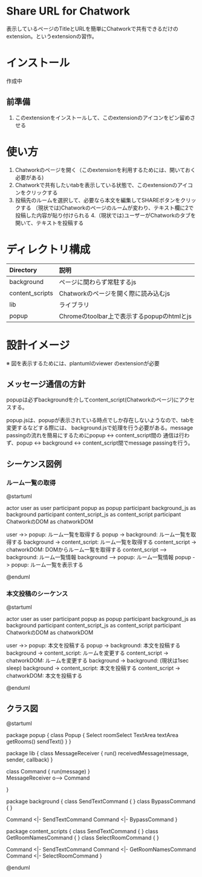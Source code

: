 # Share URL for Chatwork

表示しているページのTitleとURLを簡単にChatworkで共有できるだけのextension。というextensionの習作。

# インストール

作成中

## 前準備
1. このextensionをインストールして、このextensionのアイコンをピン留めさせる

# 使い方

1. Chatworkのページを開く（このextensionを利用するためには、開いておく必要がある)
2. Chatworkで共有したいtabを表示している状態で、このextensionのアイコンをクリックする
3. 投稿先のルームを選択して、必要なら本文を編集してSHAREボタンをクリックする
  （現状では)Chatworkのページのルームが変わり、テキスト欄に2で投稿した内容が貼り付けられる
4.（現状では)ユーザーがChatworkのタブを開いて、テキストを投稿する

# ディレクトリ構成

|Directory|説明|
|:--------|:---|
|background|ページに関わらず常駐するjs|
|content_scripts|Chatworkのページを開く際に読み込むjs|
|lib|ライブラリ|
|popup|Chromeのtoolbar上で表示するpopupのhtmlとjs|

# 設計イメージ

※ 図を表示するためには、plantumlのviewer のextensionが必要

## メッセージ通信の方針

popupは必ずbackgroundを介してcontent_script(Chatworkのページ)にアクセスする。

popup.jsは、popupが表示されている時点でしか存在しないようなので、tabを変更するなどする際には、
background.jsで処理を行う必要がある。message passingの流れを簡易にするためにpopup <-> content_script間の
通信は行わず、popup <-> background <-> content_script間でmessage passingを行う。

## シーケンス図例

### ルーム一覧の取得

@startuml

actor user as user
participant popup as popup
participant background_js as background
participant content_script_js as content_script
participant ChatworkのDOM as chatworkDOM

user ->> popup: ルーム一覧を取得する
popup -> background: ルーム一覧を取得する
background -> content_script: ルーム一覧を取得する
content_script -> chatworkDOM: DOMからルーム一覧を取得する
content_script --> background: ルーム一覧情報
background --> popup: ルーム一覧情報
popup -> popup: ルーム一覧を表示する

@enduml

### 本文投稿のシーケンス

@startuml

actor user as user
participant popup as popup
participant background_js as background
participant content_script_js as content_script
participant ChatworkのDOM as chatworkDOM

user ->> popup: 本文を投稿する
popup -> background: 本文を投稿する
background -> content_script: ルームを変更する
content_script -> chatworkDOM: ルームを変更する
background -> background: (現状は1sec sleep)
background -> content_script: 本文を投稿する
content_script -> chatworkDOM: 本文を投稿する

@enduml

## クラス図

@startuml

package popup {
  class Popup {
    Select roomSelect
    TextArea textArea
    getRooms()
    sendText()
  }
}

package lib {
  class MessageReceiver {
    run()
    receivedMessage(message, sender, callback)
  }

  class Command {
    run(message)
  }  
  MessageReceiver o--> Command

}

package background {
  class SendTextCommand {
  }
  class BypassCommand {
  }

  Command <|- SendTextCommand
  Command <|- BypassCommand
}  

package content_scripts {
  class SendTextCommand {
  }
  class GetRoomNamesCommand {
  }
  class SelectRoomCommand {
  }

  Command <|- SendTextCommand
  Command <|- GetRoomNamesCommand
  Command <|- SelectRoomCommand
}  

@enduml


